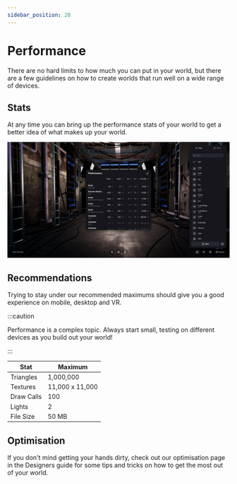 ```yaml
---
sidebar_position: 20
---
```


# Performance

There are no hard limits to how much you can put in your world, but there are a few guidelines on how to create worlds that run well on a wide range of devices.

## Stats

At any time you can bring up the performance stats of your world to get a better idea of what makes up your world.

![](/img/worlds-performance.png)

## Recommendations

Trying to stay under our recommended maximums should give you a good experience on mobile, desktop and VR.

:::caution

Performance is a complex topic. Always start small, testing on different devices as you build out your world!

:::

| Stat       | Maximum         |
| ---------- | --------------- |
| Triangles  | 1,000,000       |
| Textures   | 11,000 x 11,000 |
| Draw Calls | 100             |
| Lights     | 2               |
| File Size  | 50 MB           |

## Optimisation

If you don't mind getting your hands dirty, check out our optimisation page in the Designers guide for some tips and tricks on how to get the most out of your world.

